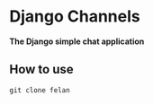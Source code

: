 # Django Channels
<b>The Django simple chat application</b>

## How to use

```cmd
git clone felan
```
